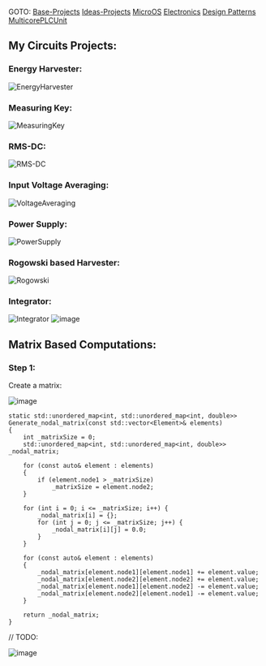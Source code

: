 GOTO: [Base-Projects](https://github.com/DamianKJKujawski/Base-Projects) [Ideas-Projects](https://github.com/DamianKJKujawski/Ideas-Projects) [MicroOS](https://github.com/DamianKJKujawski/MicroOS) [Electronics](https://github.com/DamianKJKujawski/Electronics) [Design Patterns](https://github.com/DamianKJKujawski/DesignPatterns) [MulticorePLCUnit](https://github.com/DamianKJKujawski/MulticorePLCUnit)

## My Circuits Projects:

### Energy Harvester:

![EnergyHarvester](https://github.com/DamianKJKujawski/Electronics/assets/160174331/aa29518a-8e5e-439b-899c-26476b152e70)

### Measuring Key:

![MeasuringKey](https://github.com/DamianKJKujawski/Electronics/assets/160174331/4978b6a8-224e-4489-80c5-559ec65f97e9)

### RMS-DC:

![RMS-DC](https://github.com/DamianKJKujawski/Electronics/assets/160174331/c0625742-801d-42d7-80d7-0df6dd739875)

### Input Voltage Averaging:

![VoltageAveraging](https://github.com/DamianKJKujawski/Electronics/assets/160174331/552a2721-1150-4b00-b61a-6610dc3066ee)

### Power Supply:

![PowerSupply](https://github.com/DamianKJKujawski/Electronics/assets/160174331/da543c2d-a200-40cf-9839-0b0436748f29)

### Rogowski based Harvester:

![Rogowski](https://github.com/DamianKJKujawski/Electronics/assets/160174331/8c22512a-cfa2-4a7e-9bac-cfe5aa433dfb)

### Integrator:

![Integrator](https://github.com/DamianKJKujawski/Electronics/assets/160174331/9ed7bf47-b429-4078-994c-abbf4b02e418)
![image](https://github.com/DamianKJKujawski/Electronics/assets/160174331/5e479710-9908-405c-a618-61153919bc3e)

## Matrix Based Computations:

### Step 1:

Create a matrix:

![image](https://github.com/DamianKJKujawski/Electronics/assets/160174331/5878106e-fe2b-4291-a94b-4be1e37d0e6b)

```
static std::unordered_map<int, std::unordered_map<int, double>> Generate_nodal_matrix(const std::vector<Element>& elements) 
{
    int _matrixSize = 0;
    std::unordered_map<int, std::unordered_map<int, double>> _nodal_matrix;

    for (const auto& element : elements) 
    {
        if (element.node1 > _matrixSize)
            _matrixSize = element.node2;
    }

    for (int i = 0; i <= _matrixSize; i++) {
        _nodal_matrix[i] = {};
        for (int j = 0; j <= _matrixSize; j++) {
            _nodal_matrix[i][j] = 0.0;
        }
    }

    for (const auto& element : elements)
    {
        _nodal_matrix[element.node1][element.node1] += element.value;
        _nodal_matrix[element.node2][element.node2] += element.value;
        _nodal_matrix[element.node1][element.node2] -= element.value;
        _nodal_matrix[element.node2][element.node1] -= element.value;
    }

    return _nodal_matrix;
}
```

// TODO:

![image](https://github.com/DamianKJKujawski/Electronics/assets/160174331/ab041ef9-1881-44cb-9b89-021ac249767e)
